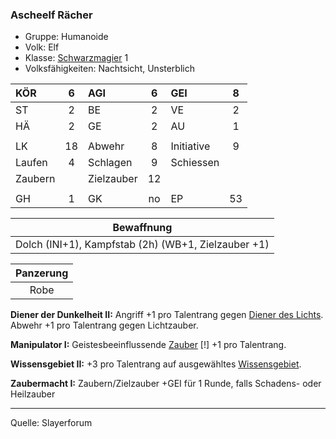 ### Ascheelf Rächer

- Gruppe: Humanoide
- Volk: Elf
- Klasse: [Schwarzmagier](../../grw/charaktere-klasse-schwarzmagier.md) 1
- Volksfähigkeiten: Nachtsicht, Unsterblich

| KÖR     |  6  | AGI        |  6  | GEI        |  8  |
| :------ | :-: | :--------- | :-: | :--------- | :-: |
| ST      |  2  | BE         |  2  | VE         |  2  |
| HÄ      |  2  | GE         |  2  | AU         |  1  |
|         |     |            |     |            |     |
| LK      | 18  | Abwehr     |  8  | Initiative |  9  |
| Laufen  |  4  | Schlagen   |  9  | Schiessen  |     |
| Zaubern |     | Zielzauber | 12  |            |     |
|         |     |            |     |            |     |
| GH      |  1  | GK         | no  | EP         | 53  |

|                     Bewaffnung                      |
| :-------------------------------------------------: |
| Dolch (INI+1), Kampfstab (2h) (WB+1, Zielzauber +1) |

| Panzerung |
| :-------: |
|   Robe    |

**Diener der Dunkelheit II:** Angriff +1 pro Talentrang gegen [Diener des Lichts](../../grw/talente/diener-des-lichts.md). Abwehr +1 pro Talentrang gegen Lichtzauber.

**Manipulator I:** Geistesbeeinflussende [Zauber](../../fanwerk/zauber/zauber.md) [!] +1 pro Talentrang.

**Wissensgebiet II:** +3 pro Talentrang auf ausgewähltes [Wissensgebiet](../../grw/talente/wissensgebiet.md).

**Zaubermacht I:** Zaubern/Zielzauber +GEI für 1 Runde, falls Schadens- oder Heilzauber

---

Quelle: Slayerforum
